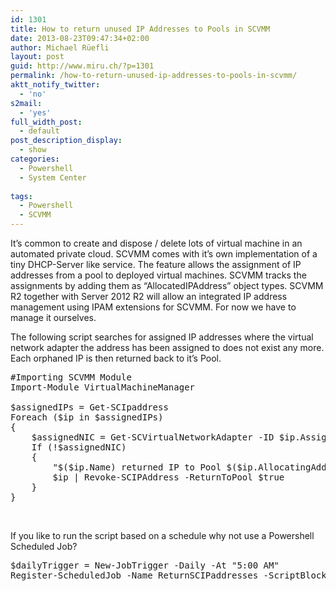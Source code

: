 ```yaml
---
id: 1301
title: How to return unused IP Addresses to Pools in SCVMM
date: 2013-08-23T09:47:34+02:00
author: Michael Rüefli
layout: post
guid: http://www.miru.ch/?p=1301
permalink: /how-to-return-unused-ip-addresses-to-pools-in-scvmm/
aktt_notify_twitter:
  - 'no'
s2mail:
  - 'yes'
full_width_post:
  - default
post_description_display:
  - show
categories:
  - Powershell
  - System Center
  
tags:
  - Powershell
  - SCVMM
---
```

It&#8217;s common to create and dispose / delete lots of virtual machine in an automated private cloud. SCVMM comes with it&#8217;s own implementation of a tiny DHCP-Server like service. The feature allows the assignment of IP addresses from a pool to deployed virtual machines. SCVMM tracks the assignments by adding them as &#8220;AllocatedIPAddress&#8221; object types. SCVMM R2 together with Server 2012 R2 will allow an integrated IP address management using IPAM extensions for SCVMM. For now we have to manage it ourselves.

The following script searches for assigned IP addresses where the virtual network adapter the address has been assigned to does not exist any more. Each orphaned IP is then returned back to it&#8217;s Pool.

<pre>#Importing SCVMM Module
Import-Module VirtualMachineManager

$assignedIPs = Get-SCIpaddress
Foreach ($ip in $assignedIPs)
{
    $assignedNIC = Get-SCVirtualNetworkAdapter -ID $ip.AssignedToId -ErrorAction SilentlyContinue
    If (!$assignedNIC)
    {
        "$($ip.Name) returned IP to Pool $($ip.AllocatingAddressPool)"
        $ip | Revoke-SCIPAddress -ReturnToPool $true
    }
}</pre>

&nbsp;

If you like to run the script based on a schedule why not use a Powershell Scheduled Job?

<pre>$dailyTrigger = New-JobTrigger -Daily -At "5:00 AM"
Register-ScheduledJob -Name ReturnSCIPaddresses -ScriptBlock {D:\Scripts\ReturnUnusedPoolIPAddresses.ps1} -Trigger $dailyTrigger}</pre>

&nbsp;

&nbsp;